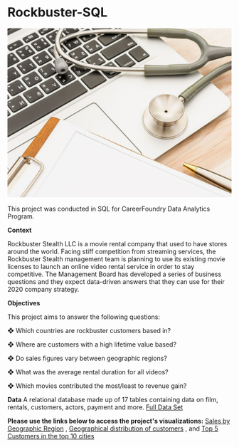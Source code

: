 # Rockbuster-SQL


![](Rockbuster_Image.jpg)





This project was conducted in SQL for CareerFoundry Data Analytics Program.

**Context**

Rockbuster Stealth LLC is a movie rental company that used to have stores around the world. Facing stiff competition from streaming services, the Rockbuster Stealth management team is planning to use its existing movie licenses to launch an online video rental service in order to stay competitive. The Management Board has developed a series of business questions and they expect data-driven answers that they can use for their 2020 company strategy.

**Objectives**

This project aims to answer the following questions:

❖ Which countries are rockbuster customers based in?

❖ Where are customers with a high lifetime value based?

❖ Do sales figures vary between geographic regions?

❖ What was the average rental duration for all videos?

❖ Which movies contributed the most/least to revenue gain?

**Data**
A relational database made up of 17 tables containing data on film, rentals, customers, actors, payment and more.
[Full Data Set](http://www.postgresqltutorial.com/wp-content/uploads/2019/05/dvdrental.zip)

**Please use the links below to access the project's visualizations:**
[Sales by Geographic Region](https://public.tableau.com/app/profile/ruth5502/viz/SalesbyGeographicRegion_16671781559230/Sheet5?publish=yes) ,
[Geographical distribution of customers](https://public.tableau.com/app/profile/ruth5502/viz/GeographicalDistributionofCustomers/Sheet3?publish=yes) , and 
[Top 5 Customers in the top 10 cities](https://public.tableau.com/app/profile/ruth5502/viz/Top5Customersinthetop10Cities/Sheet4?publish=yes)
